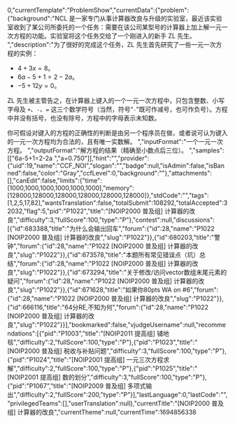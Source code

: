0,"currentTemplate":"ProblemShow","currentData":{"problem":{"background":"NCL 是一家专门从事计算器改良与升级的实验室，最近该实验室收到了某公司所委托的一个任务：需要在该公司某型号的计算器上加上解一元一次方程的功能。实验室将这个任务交给了一个刚进入的新手 ZL 先生。
","description":"为了很好的完成这个任务，ZL 先生首先研究了一些一元一次方程的实例：

- $4+3x=8$。
- $6a-5+1=2-2a$。
- $-5+12y=0$。

ZL 先生被主管告之，在计算器上键入的一个一元一次方程中，只包含整数、小写字母及 `+`、`-`、`=` 这三个数学符号（当然，符号“`-`”既可作减号，也可作负号）。方程中并没有括号，也没有除号，方程中的字母表示未知数。

你可假设对键入的方程的正确性的判断是由另一个程序员在做，或者说可认为键入的一元一次方程均为合法的，且有唯一实数解。
","inputFormat":"一个一元一次方程。
","outputFormat":"解方程的结果（精确至小数点后三位）。
","samples":[["6a-5+1=2-2a
","a=0.750"]],"hint":"","provider":{"uid":19,"name":"CCF_NOI","slogan":"","badge":null,"isAdmin":false,"isBanned":false,"color":"Gray","ccfLevel":0,"background":""},"attachments":[],"canEdit":false,"limits":{"time":[1000,1000,1000,1000,1000,1000],"memory":[128000,128000,128000,128000,128000,128000]},"stdCode":"","tags":[1,2,5,17,82],"wantsTranslation":false,"totalSubmit":108292,"totalAccepted":32032,"flag":5,"pid":"P1022","title":"[NOIP2000 普及组] 计算器的改良","difficulty":3,"fullScore":100,"type":"P"},"contest":null,"discussions":[{"id":683388,"title":"为什么会输出回车","forum":{"id":28,"name":"P1022 [NOIP2000 普及组] 计算器的改良","slug":"P1022"}},{"id":680203,"title":"警钟","forum":{"id":28,"name":"P1022 [NOIP2000 普及组] 计算器的改良","slug":"P1022"}},{"id":673578,"title":"本题所有常见错误点（坑）总结","forum":{"id":28,"name":"P1022 [NOIP2000 普及组] 计算器的改良","slug":"P1022"}},{"id":673294,"title":"关于修改\/访问vector数组末尾元素的疑问","forum":{"id":28,"name":"P1022 [NOIP2000 普及组] 计算器的改良","slug":"P1022"}},{"id":671628,"title":"如果你80pts WA on #6","forum":{"id":28,"name":"P1022 [NOIP2000 普及组] 计算器的改良","slug":"P1022"}},{"id":666116,"title":"64分RE,不知为何","forum":{"id":28,"name":"P1022 [NOIP2000 普及组] 计算器的改良","slug":"P1022"}}],"bookmarked":false,"vjudgeUsername":null,"recommendations":[{"pid":"P1003","title":"[NOIP2011 提高组] 铺地毯","difficulty":2,"fullScore":100,"type":"P"},{"pid":"P1023","title":"[NOIP2000 普及组] 税收与补贴问题","difficulty":3,"fullScore":100,"type":"P"},{"pid":"P1024","title":"[NOIP2001 提高组] 一元三次方程求解","difficulty":2,"fullScore":100,"type":"P"},{"pid":"P1025","title":"[NOIP2001 提高组] 数的划分","difficulty":3,"fullScore":100,"type":"P"},{"pid":"P1067","title":"[NOIP2009 普及组] 多项式输出","difficulty":2,"fullScore":200,"type":"P"}],"lastLanguage":0,"lastCode":"","privilegedTeams":[],"userTranslation":null},"currentTitle":"[NOIP2000 普及组] 计算器的改良","currentTheme":null,"currentTime":1694856338